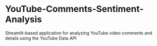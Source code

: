 # YouTube-Comments-Sentiment-Analysis
Streamlit-based application for analyzing YouTube video comments and details using the YouTube Data API
